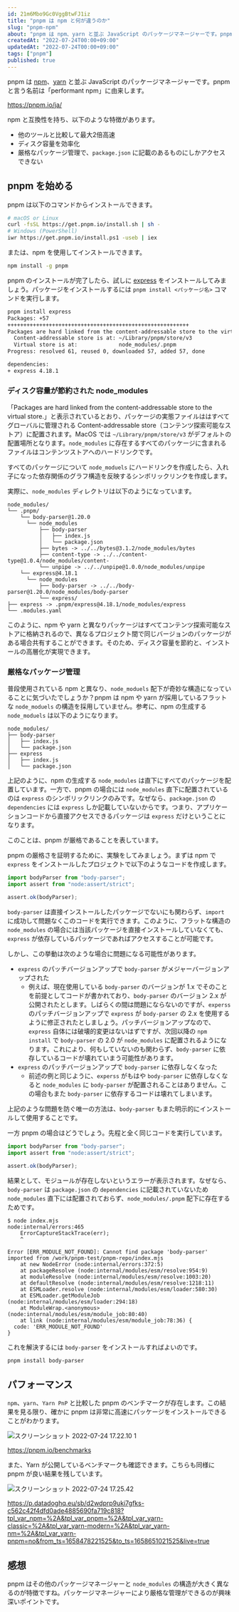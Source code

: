 ```yaml
---
id: 21m6Mbo9Gc0VggBtwFJ1iz
title: "pnpm は npm と何が違うのか"
slug: "pnpm-npm"
about: "pnpm は npm、yarn と並ぶ JavaScript のパッケージマネージャーです。pnpm と言う名前は「performant npm」に由来します。"
createdAt: "2022-07-24T00:00+09:00"
updatedAt: "2022-07-24T00:00+09:00"
tags: ["pnpm"]
published: true
---
```


pnpm は [npm](https://www.npmjs.com/)、[yarn](https://yarnpkg.com/) と並ぶ JavaScript のパッケージマネージャーです。pnpm と言う名前は「performant npm」に由来します。

https://pnpm.io/ja/

npm と互換性を持ち、以下のような特徴があります。

- 他のツールと比較して最大2倍高速
- ディスク容量を効率化
- 厳格なパッケージ管理で、`package.json` に記載のあるものにしかアクセスできない

## pnpm を始める

pnpm は以下のコマンドからインストールできます。

```sh
# macOS or Linux
curl -fsSL https://get.pnpm.io/install.sh | sh -
# Windows (PowerShell) 
iwr https://get.pnpm.io/install.ps1 -useb | iex
```

または、npm を使用してインストールできます。

```sh
npm install -g pnpm
```

pnpm のインストールが完了したら、試しに [express](https://www.npmjs.com/package/express) をインストールしてみましょう。パッケージをインストールするには `pnpm install <パッケージ名>` コマンドを実行します。

```sh
pnpm install express
Packages: +57
+++++++++++++++++++++++++++++++++++++++++++++++++++++++++
Packages are hard linked from the content-addressable store to the virtual store.
  Content-addressable store is at: ~/Library/pnpm/store/v3
  Virtual store is at:             node_modules/.pnpm
Progress: resolved 61, reused 0, downloaded 57, added 57, done

dependencies:
+ express 4.18.1
```

### ディスク容量が節約された node_modules

「Packages are hard linked from the content-addressable store to the virtual store.」と表示されているとおり、パッケージの実態ファイルははすべてグローバルに管理される Content-addressable store（コンテンツ探索可能なストア）に配置されます。MacOS では `~/Library/pnpm/store/v3` がデフォルトの配置場所となります。`node_modules` に存在するすべてのパッケージに含まれるファイルはコンテンツストアへのハードリンクです。

すべてのパッケージについて `node_moduels` にハードリンクを作成したら、入れ子になった依存関係のグラフ構造を反映するシンボリックリンクを作成します。

実際に、`node_modules` ディレクトリは以下のようになっています。

```
node_modules/
└── .pnpm/
    └── body-parser@1.20.0
      └── node_modules
          ├── body-parser
          │   ├── index.js
          │   └── package.json
          ├── bytes -> ../../bytes@3.1.2/node_modules/bytes
          ├── content-type -> ../../content-type@1.0.4/node_modules/content-
          └── unpipe -> ../../unpipe@1.0.0/node_modules/unpipe
    └── express@4.18.1
      └── node_modules
          ├── body-parser -> ../../body-parser@1.20.0/node_modules/body-parser
          └── express/
├── express -> .pnpm/express@4.18.1/node_modules/express
└── .modules.yaml
```

このように、npm や yarn と異なりパッケージはすべてコンテンツ探索可能なストアに格納されるので、異なるプロジェクト間で同じバージョンのパッケージがある場合共有することができます。そのため、ディスク容量を節約と、インストールの高層化が実現できます。

### 厳格なパッケージ管理

普段使用されている npm と異なり、`node_moduels` 配下が奇妙な構造になっていることに気づいたでしょうか？pnpm は npm や yarn が採用しているフラットな `node_moduels` の構造を採用していません。参考に、npm の生成する `node_moduels` は以下のようになります。

```
node_modules/
├── body-parser
│   ├── index.js
│   └── package.json
├── express
│   ├── index.js
│   └── package.json
```

上記のように、npm の生成する `node_modules` は直下にすべてのパッケージを配置しています。一方で、pnpm の場合には `node_modules` 直下に配置されているのは `express` のシンボリックリンクのみです。なぜなら、`package.json` の `dependencies` には `express` しか記載していないからです。つまり、アプリケーションコードから直接アクセスできるパッケージは `express` だけということになります。

このことは、pnpm が厳格であることを表しています。

pnpm の厳格さを証明するために、実験をしてみましょう。まずは npm で `express` をインストールしたプロジェクトで以下のようなコードを作成します。

```js:npm-repo/index.mjs
import bodyParser from "body-parser";
import assert from "node:assert/strict";

assert.ok(bodyParser);
```

`body-parser` は直接インストールしたパッケージでないにも関わらず、`import` に成功して問題なくこのコードを実行できます。このように、フラットな構造の `node_modules` の場合には当該パッケージを直接インストールしていなくても、`express` が依存しているパッケージであればアクセスすることが可能です。

しかし、この挙動は次のような場合に問題になる可能性があります。

- `express` のパッチバージョンアップで `body-parser` がメジャーバージョンアップされた
  - 例えば、現在使用している `body-parser` のバージョンが 1.x でそのことを前提としてコードが書かれており、`body-parser` のバージョン 2.x が公開されたとします。しばらくの間は問題にならないのですが、`experss` のパッチバージョンアップで `express` が `body-parser` の 2.x を使用するように修正されたとしましょう。パッチバージョンアップなので、`express` 自体には破壊的変更はないはずですが、次回以降の `npm install` で `body-parser` の 2.0 が `node_modules` に配置されるようになります。これにより、何もしていないのも関わらず、`body-parser` に依存しているコードが壊れていまう可能性があります。
- `express` のパッチバージョンアップで `body-parser` に依存しなくなった
  - 前述の例と同じように、`experss` がもはや `body-parser` に依存しなくなると `node_modules` に `body-parser` が配置されることはありません。この場合もまた `body-parser` に依存するコードは壊れてしまいます。

上記のような問題を防ぐ唯一の方法は、`body-parser` もまた明示的にインストールして使用することです。

一方 pnpm の場合はどうでしょう。先程と全く同じコードを実行しています。

```js:pnpm-repo/index.mjs
import bodyParser from "body-parser";
import assert from "node:assert/strict";

assert.ok(bodyParser);
```

結果として、モジュールが存在しないというエラーが表示されます。なぜなら、`body-parser` は `package.json` の `dependencies` に記載されていないため `node_modules` 直下には配置されておらず、`node_modules/.pnpm` 配下に存在するためです。

```
$ node index.mjs 
node:internal/errors:465
    ErrorCaptureStackTrace(err);
    ^

Error [ERR_MODULE_NOT_FOUND]: Cannot find package 'body-parser' imported from /work/pnpm-test/pnpm-repo/index.mjs
    at new NodeError (node:internal/errors:372:5)
    at packageResolve (node:internal/modules/esm/resolve:954:9)
    at moduleResolve (node:internal/modules/esm/resolve:1003:20)
    at defaultResolve (node:internal/modules/esm/resolve:1218:11)
    at ESMLoader.resolve (node:internal/modules/esm/loader:580:30)
    at ESMLoader.getModuleJob (node:internal/modules/esm/loader:294:18)
    at ModuleWrap.<anonymous> (node:internal/modules/esm/module_job:80:40)
    at link (node:internal/modules/esm/module_job:78:36) {
  code: 'ERR_MODULE_NOT_FOUND'
}
```

これを解決するには `body-parser` をインストールすればよいのです。

```sh
pnpm install body-parser
```

## パフォーマンス

`npm`、`yarn`、`Yarn PnP` と比較した pnpm のベンチマークが存在します。この結果を見る限り、確かに pnpm は非常に高速にパッケージをインストールできることがわかります。

![スクリーンショット 2022-07-24 17.22.10 1](//images.ctfassets.net/in6v9lxmm5c8/KUlLE11E4uK2hq2BbD8BG/a802fff990e4e8324f1234b632d5f35b/____________________________2022-07-24_17.22.10_1.png)

https://pnpm.io/benchmarks

また、Yarn が公開しているベンチマークも確認できます。こちらも同様に pnpm が良い結果を残しています。

![スクリーンショット 2022-07-24 17.25.42](//images.ctfassets.net/in6v9lxmm5c8/2x2bjDHwP3rAnRwzEKOsO0/da986bb780ee2e9a0e80a2c68dffe6cf/____________________________2022-07-24_17.25.42.png)

https://p.datadoghq.eu/sb/d2wdprp9uki7gfks-c562c42f4dfd0ade4885690fa719c818?tpl_var_npm=%2A&tpl_var_pnpm=%2A&tpl_var_yarn-classic=%2A&tpl_var_yarn-modern=%2A&tpl_var_yarn-nm=%2A&tpl_var_yarn-pnpm=no&from_ts=1658478221525&to_ts=1658651021525&live=true

## 感想

pnpm はその他のパッケージマネージャーと `node_modules` の構造が大きく異なるのが特徴ですね。パッケージマネージャーにより厳格な管理ができるのが興味深いポイントです。



